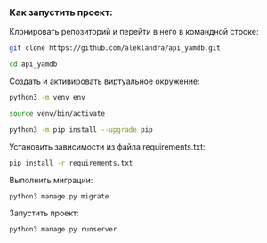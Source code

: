 ### Как запустить проект:

Клонировать репозиторий и перейти в него в командной строке:

```sh
git clone https://github.com/aleklandra/api_yamdb.git
```

```sh
cd api_yamdb
```

Cоздать и активировать виртуальное окружение:

```sh
python3 -m venv env
```

```sh
source venv/bin/activate
```

```sh
python3 -m pip install --upgrade pip
```

Установить зависимости из файла requirements.txt:

```sh
pip install -r requirements.txt
```

Выполнить миграции:

```sh
python3 manage.py migrate
```

Запустить проект:

```sh
python3 manage.py runserver
```
